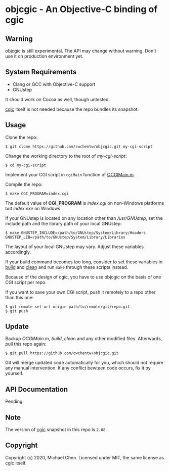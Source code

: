 # objcgic - An Objective-C binding of cgic

## Warning

objcgic is still experimental. The API may change without warning. Don't use it on production environment yet.

## System Requirements

* Clang or GCC with Objective-C support
* GNUstep

It should work on Cocoa as well, though untested.

[cgic](https://github.com/boutell/cgic) itself is not needed because the repo bundles its snapshot.

## Usage

Clone the repo:

```
$ git clone https://github.com/cwchentw/objcgic.git my-cgi-script
```

Change the working directory to the root of *my-cgi-script*:

```
$ cd my-cgi-script
```

Implement your CGI script in `cgiMain` function of [OCGIMain.m](/OCGIMain.m).

Compile the repo:

```
$ make CGI_PROGRAM=index.cgi
```

The default value of **CGI_PROGRAM** is *index.cgi* on non-Windows platforms but *index.exe* on Windows.

If your GNUstep is located on any location other than */usr/GNUstep*, set the include path and the library path of your local GNUstep:

```
$ make GNUSTEP_INCLUDE=/path/to/GNUstep/System/Library/Headers GNUSTEP_LIB=/path/to/GNUstep/System/Library/Libraries
```

The layout of your local GNUstep may vary. Adjust these variables accordingly.

If your build command becomes too long, consider to set these variables in [build](/build) and [clean](/clean) and run `make` through these scripts instead.

Because of the design of cgic, you have to use objcgic on the basis of one CGI script per repo.

If you want to save your own CGI script, push it remotely to a repo other than this one:

```
$ git remote set-url origin path/to/remote/git/repo.git
$ git push
```

## Update

Backup *OCGIMain.m*, *build*, *clean* and any other modified files. Afterwards, pull this repo again:

```
$ git pull https://github.com/cwchentw/objcgic.git
```

Git will merge updated code automatically for you, which should not require any manual intervention. If any conflict bewteen code occurs, fix it by yourself.

## API Documentation

Pending.

## Note

The version of [cgic](https://github.com/boutell/cgic) snapshot in this repo is `2.08`.

## Copyright

Copyright (c) 2020, Michael Chen. Licensed under MIT, the same license as cgic itself.
